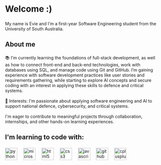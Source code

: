 <h1 align="left">Welcome :)</h1>

###

<p align="left">My name is Evie and I'm a first-year Software Engineering student from the University of South Australia.</p>

###

<h2 align="left">About me</h2>

###

<p align="left">📚 I'm currently learning the foundations of full-stack development, as well as how to connect front-end and back-end technologies, work with databases using SQL, and manage code using Git and GitHub. I’m gaining experience with software development practices like user stories and requirements gathering, while starting to explore AI concepts and secure coding with an interest in applying these skills to defence and critical systems.<br><br>🎯 Interests: I'm passionate about applying software engineering and AI to support national defence, cybersecurity, and critical systems. <br><br>I'm eager to contribute to meaningful projects through collaboration, internships, and other hands-on learning experiences.</p>

###

<h2 align="left">I'm learning to code with:</h2>

###

<div align="left">
  <img src="https://cdn.jsdelivr.net/gh/devicons/devicon/icons/python/python-original.svg" height="40" alt="python logo"  />
  <img width="12" />
  <img src="https://cdn.jsdelivr.net/gh/devicons/devicon/icons/microsoftsqlserver/microsoftsqlserver-plain.svg" height="40" alt="microsoftsqlserver logo"  />
  <img width="12" />
  <img src="https://cdn.jsdelivr.net/gh/devicons/devicon/icons/html5/html5-original.svg" height="40" alt="html5 logo"  />
  <img width="12" />
  <img src="https://cdn.jsdelivr.net/gh/devicons/devicon/icons/css3/css3-original.svg" height="40" alt="css3 logo"  />
  <img width="12" />
  <img src="https://cdn.jsdelivr.net/gh/devicons/devicon/icons/javascript/javascript-original.svg" height="40" alt="javascript logo"  />
  <img width="12" />
  <img src="https://cdn.jsdelivr.net/gh/devicons/devicon/icons/github/github-original.svg" height="40" alt="github logo"  />
  <img width="12" />
  <img src="https://cdn.jsdelivr.net/gh/devicons/devicon/icons/cplusplus/cplusplus-original.svg" height="40" alt="cplusplus logo"  />
</div>

###

